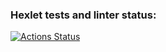 ### Hexlet tests and linter status:
[![Actions Status](https://github.com/WaltherCamilo/fullstack-project-98/actions/workflows/hexlet-check.yml/badge.svg)](https://github.com/WaltherCamilo/fullstack-project-98/actions)